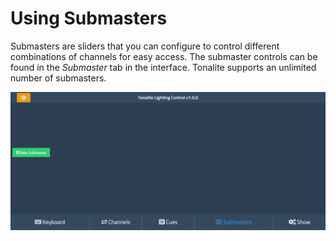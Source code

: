 # Using Submasters

Submasters are sliders that you can configure to control different combinations of channels for easy access. The submaster controls can be found in the *Submaster* tab in the interface. Tonalite supports an unlimited number of submasters.

![Submasters UI tab](../images/submasters.png)
